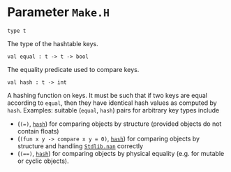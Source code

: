 
# Parameter `Make.H`

```
type t
```
The type of the hashtable keys.

```
val equal : t -> t -> bool
```
The equality predicate used to compare keys.

```
val hash : t -> int
```
A hashing function on keys. It must be such that if two keys are equal according to `equal`, then they have identical hash values as computed by `hash`. Examples: suitable (`equal`, `hash`) pairs for arbitrary key types include

- (`(=)`, [`hash`](./#val-hash)) for comparing objects by structure (provided objects do not contain floats)
- (`(fun x y -> compare x y = 0)`, [`hash`](./#val-hash)) for comparing objects by structure and handling [`Stdlib.nan`](./Stdlib.md#val-nan) correctly
- (`(==)`, [`hash`](./#val-hash)) for comparing objects by physical equality (e.g. for mutable or cyclic objects).